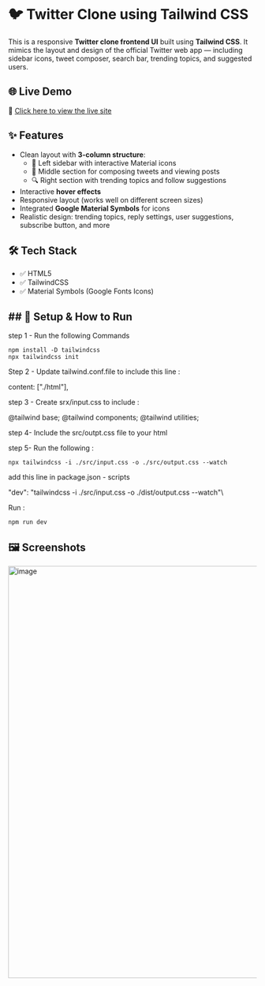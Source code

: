 # 🐦 Twitter Clone using Tailwind CSS

This is a responsive **Twitter clone frontend UI** built using **Tailwind CSS**. It mimics the layout and design of the official Twitter web app — including sidebar icons, tweet composer, search bar, trending topics, and suggested users.

## 🌐 Live Demo

🔗 [Click here to view the live site](https://twitter-clone-using-tailwind-vblg.vercel.app/)

## ✨ Features

- Clean layout with **3-column structure**:
  - 📌 Left sidebar with interactive Material icons
  - 📝 Middle section for composing tweets and viewing posts
  - 🔍 Right section with trending topics and follow suggestions
- Interactive **hover effects**
- Responsive layout (works well on different screen sizes)
- Integrated **Google Material Symbols** for icons
- Realistic design: trending topics, reply settings, user suggestions, subscribe button, and more

## 🛠 Tech Stack

- ✅ HTML5
- ✅ TailwindCSS
- ✅ Material Symbols (Google Fonts Icons)


## ## 🚀 Setup & How to Run

step 1 - Run the following Commands
```
npm install -D tailwindcss
npx tailwindcss init
```
Step 2 - Update tailwind.conf.file to include this line :

content: ["./html"],

step 3 - Create srx/input.css to include :

@tailwind base;
@tailwind components;
@tailwind utilities;

step 4- Include the src/outpt.css file to your html

step 5- Run the following :
```
npx tailwindcss -i ./src/input.css -o ./src/output.css --watch
```
add this line in package.json - scripts

"dev": "tailwindcss -i ./src/input.css -o ./dist/output.css --watch"\

Run :
```
npm run dev
```

## 🖼️ Screenshots

<img width="1917" height="836" alt="image" src="https://github.com/user-attachments/assets/5298e447-5886-4e32-b828-517c75ae470f" />








